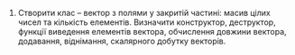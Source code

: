 1. Створити клас – вектор з полями у закритій частині: масив цілих чисел та кількість елементів. Визначити конструктор, деструктор, функції виведення елементів вектора, обчислення довжини вектора, додавання, віднімання, скалярного добутку векторів.
